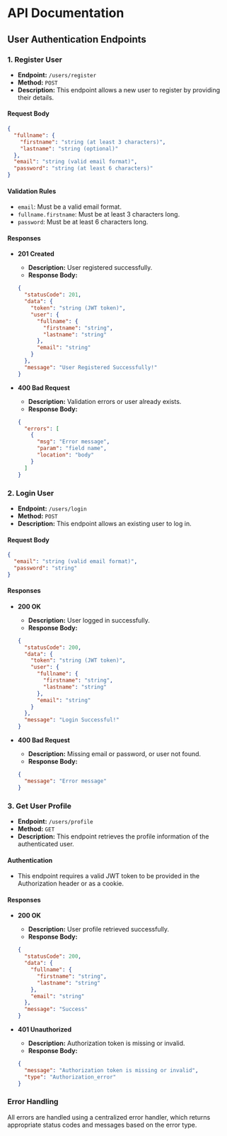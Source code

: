 # API Documentation

## User Authentication Endpoints

### 1. Register User

- **Endpoint:** `/users/register`
- **Method:** `POST`
- **Description:** This endpoint allows a new user to register by providing their details.

#### Request Body
```json
{
  "fullname": {
    "firstname": "string (at least 3 characters)",
    "lastname": "string (optional)"
  },
  "email": "string (valid email format)",
  "password": "string (at least 6 characters)"
}
```

#### Validation Rules
- `email`: Must be a valid email format.
- `fullname.firstname`: Must be at least 3 characters long.
- `password`: Must be at least 6 characters long.

#### Responses
- **201 Created**
  - **Description:** User registered successfully.
  - **Response Body:**
  ```json
  {
    "statusCode": 201,
    "data": {
      "token": "string (JWT token)",
      "user": {
        "fullname": {
          "firstname": "string",
          "lastname": "string"
        },
        "email": "string"
      }
    },
    "message": "User Registered Successfully!"
  }
  ```

- **400 Bad Request**
  - **Description:** Validation errors or user already exists.
  - **Response Body:**
  ```json
  {
    "errors": [
      {
        "msg": "Error message",
        "param": "field name",
        "location": "body"
      }
    ]
  }
  ```

### 2. Login User

- **Endpoint:** `/users/login`
- **Method:** `POST`
- **Description:** This endpoint allows an existing user to log in.

#### Request Body
```json
{
  "email": "string (valid email format)",
  "password": "string"
}
```

#### Responses
- **200 OK**
  - **Description:** User logged in successfully.
  - **Response Body:**
  ```json
  {
    "statusCode": 200,
    "data": {
      "token": "string (JWT token)",
      "user": {
        "fullname": {
          "firstname": "string",
          "lastname": "string"
        },
        "email": "string"
      }
    },
    "message": "Login Successful!"
  }
  ```

- **400 Bad Request**
  - **Description:** Missing email or password, or user not found.
  - **Response Body:**
  ```json
  {
    "message": "Error message"
  }
  ```
### 3. Get User Profile

- **Endpoint:** `/users/profile`
- **Method:** `GET`
- **Description:** This endpoint retrieves the profile information of the authenticated user.

#### Authentication
- This endpoint requires a valid JWT token to be provided in the Authorization header or as a cookie.

#### Responses
- **200 OK**
  - **Description:** User profile retrieved successfully.
  - **Response Body:**
  ```json
  {
    "statusCode": 200,
    "data": {
      "fullname": {
        "firstname": "string",
        "lastname": "string"
      },
      "email": "string"
    },
    "message": "Success"
  }
  ```

- **401 Unauthorized**
  - **Description:** Authorization token is missing or invalid.
  - **Response Body:**
  ```json
  {
    "message": "Authorization token is missing or invalid",
    "type": "Authorization_error"
  }
  ```

### Error Handling
All errors are handled using a centralized error handler, which returns appropriate status codes and messages based on the error type.